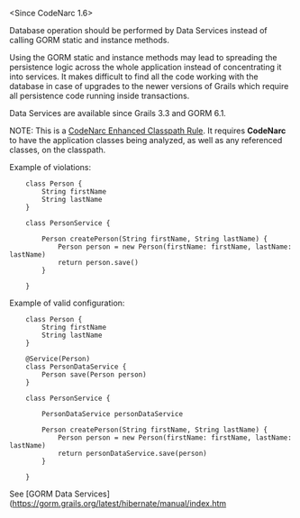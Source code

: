 \<Since CodeNarc 1.6\>

Database operation should be performed by Data Services instead of
calling GORM static and instance methods.

Using the GORM static and instance methods may lead to spreading the
persistence logic across the whole application instead of concentrating
it into services. It makes difficult to find all the code working with
the database in case of upgrades to the newer versions of Grails which
require all persistence code running inside transactions.

Data Services are available since Grails 3.3 and GORM 6.1.

NOTE: This is a [CodeNarc Enhanced Classpath
Rule](./codenarc-enhanced-classpath-rules.html). It requires
**CodeNarc** to have the application classes being analyzed, as well as
any referenced classes, on the classpath.

Example of violations:

        class Person {
            String firstName
            String lastName
        }

        class PersonService {
            
            Person createPerson(String firstName, String lastName) {
                Person person = new Person(firstName: firstName, lastName: lastName)
                return person.save()
            }
        
        }

Example of valid configuration:

        class Person {
            String firstName
            String lastName
        }

        @Service(Person)
        class PersonDataService {
            Person save(Person person)
        }

        class PersonService {

            PersonDataService personDataService
            
            Person createPerson(String firstName, String lastName) {
                Person person = new Person(firstName: firstName, lastName: lastName)
                return personDataService.save(person)
            }
        
        }

See \[GORM Data
Services\](https://gorm.grails.org/latest/hibernate/manual/index.htm
